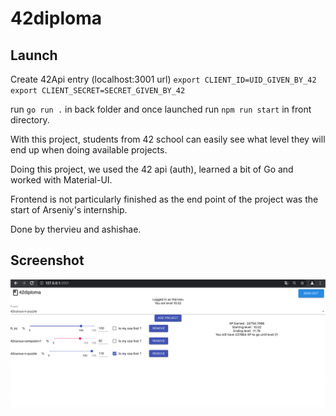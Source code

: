 # 42diploma

## Launch

Create 42Api entry (localhost:3001 url)
`export CLIENT_ID=UID_GIVEN_BY_42`
`export CLIENT_SECRET=SECRET_GIVEN_BY_42`

run `go run .` in back folder and once launched run `npm run start` in front directory.

With this project, students from 42 school can easily see what level they will end up when doing available projects.

Doing this project, we used the 42 api (auth), learned a bit of Go and worked with Material-UI.

Frontend is not particularly finished as the end point of the project was the start of Arseniy's internship.

Done by thervieu and ashishae.

## Screenshot

![alt text](https://github.com/thervieu/42diploma/blob/master/mdImages/screenshot.png "Screenshot")
